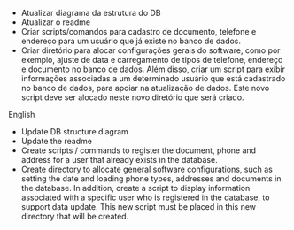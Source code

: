 * Atualizar diagrama da estrutura do DB
* Atualizar o readme
* Criar scripts/comandos para cadastro de documento, telefone e endereço para um usuário que já existe no banco de dados.
* Criar diretório para alocar configurações gerais do software, como por exemplo, ajuste de data e carregamento de tipos de telefone, endereço e documento no banco de dados. Além disso, criar um script para exibir informações associadas a um determinado usuário que está cadastrado no banco de dados, para apoiar na atualização de dados. Este novo script deve ser alocado neste novo diretório que será criado.

English

* Update DB structure diagram
* Update the readme
* Create scripts / commands to register the document, phone and address for a user that already exists in the database.
* Create directory to allocate general software configurations, such as setting the date and loading phone types, addresses and documents in the database. In addition, create a script to display information associated with a specific user who is registered in the database, to support data update. This new script must be placed in this new directory that will be created.
